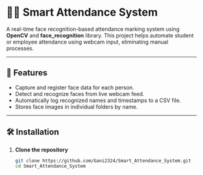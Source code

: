 # 👨‍🏫 Smart Attendance System

A real-time face recognition-based attendance marking system using **OpenCV** and **face_recognition** library. This project helps automate student or employee attendance using webcam input, eliminating manual processes.

---

## 🚀 Features

- Capture and register face data for each person.
- Detect and recognize faces from live webcam feed.
- Automatically log recognized names and timestamps to a CSV file.
- Stores face images in individual folders by name.

---

## 🛠️ Installation

1. **Clone the repository**
   ```bash
   git clone https://github.com/Gani2324/Smart_Attendance_System.git
   cd Smart_Attendance_System

